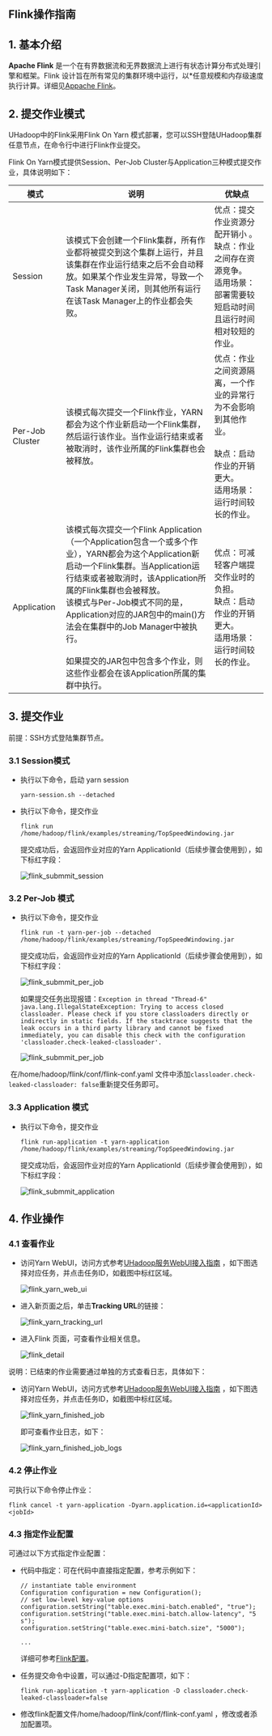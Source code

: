 ## Flink操作指南

## 1. 基本介绍

**Apache Flink** 是一个在有界数据流和无界数据流上进行有状态计算分布式处理引擎和框架。Flink 设计旨在所有常见的集群环境中运行，以*任意规模和内存级速度执行计算。详细见[Appache Flink](https://flink.apache.org/zh/)。

## 2. 提交作业模式

UHadoop中的Flink采用Flink On Yarn 模式部署，您可以SSH登陆UHadoop集群任意节点，在命令行中进行Flink作业提交。

Flink On Yarn模式提供Session、Per-Job Cluster与Application三种模式提交作业，具体说明如下：

| 模式            | 说明                                                         | 优缺点                                                       |
| --------------- | ------------------------------------------------------------ | ------------------------------------------------------------ |
| Session         | 该模式下会创建一个Flink集群，所有作业都将被提交到这个集群上运行，并且该集群在作业运行结束之后不会自动释放。如果某个作业发生异常，导致一个Task Manager关闭，则其他所有运行在该Task Manager上的作业都会失败。 | 优点：提交作业资源分配开销小 。<br/>缺点：作业之间存在资源竞争。<br/>适用场景：部署需要较短启动时间且运行时间相对较短的作业。 |
| Per-Job Cluster | 该模式每次提交一个Flink作业，YARN都会为这个作业新启动一个Flink集群，然后运行该作业。当作业运行结束或者被取消时，该作业所属的Flink集群也会被释放。 | 优点：作业之间资源隔离，一个作业的异常行为不会影响到其他作业。<br/><br/>缺点：启动作业的开销更大。<br/>适用场景：运行时间较长的作业。 |
| Application     | 该模式每次提交一个Flink Application（一个Application包含一个或多个作业），YARN都会为这个Application新启动一个Flink集群。当Application运行结束或者被取消时，该Application所属的Flink集群也会被释放。<br/>该模式与Per-Job模式不同的是，Application对应的JAR包中的main()方法会在集群中的Job Manager中被执行。<br/><br/>如果提交的JAR包中包含多个作业，则这些作业都会在该Application所属的集群中执行。 | 优点：可减轻客户端提交作业时的负担。<br/>缺点：启动作业的开销更大。<br/>适用场景：运行时间较长的作业。 |

## 3. 提交作业

前提：SSH方式登陆集群节点。

### 3.1 Session模式

* 执行以下命令，启动 yarn session

  ```
  yarn-session.sh --detached
  ```

* 执行以下命令，提交作业

  ```
  flink run /home/hadoop/flink/examples/streaming/TopSpeedWindowing.jar
  ```

  提交成功后，会返回作业对应的Yarn ApplicationId（后续步骤会使用到），如下标红字段：

  ![flink_submmit_session](../images/flink_submmit_session.png)

### 3.2 Per-Job 模式

* 执行以下命令，提交作业

  ```
  flink run -t yarn-per-job --detached /home/hadoop/flink/examples/streaming/TopSpeedWindowing.jar
  ```

  提交成功后，会返回作业对应的Yarn ApplicationId（后续步骤会使用到），如下标红字段：

  ![flink_submmit_per_job](../images/flink_submmit_per_job.png)

  如果提交任务出现报错：`Exception in thread "Thread-6" java.lang.IllegalStateException: Trying to access closed classloader. Please check if you store classloaders directly or indirectly in static fields. If the stacktrace suggests that the leak occurs in a third party library and cannot be fixed immediately, you can disable this check with the configuration 'classloader.check-leaked-classloader'.`

  ![flink_submmit_per_job](../images/flink_submmit_per_job_error.png)

​       在/home/hadoop/flink/conf/flink-conf.yaml 文件中添加`classloader.check-leaked-classloader: false`重新提交任务即可。

### 3.3 Application 模式

* 执行以下命令，提交作业

  ```
  flink run-application -t yarn-application /home/hadoop/flink/examples/streaming/TopSpeedWindowing.jar
  ```

  提交成功后，会返回作业对应的Yarn ApplicationId（后续步骤会使用到），如下标红字段：

  ![flink_submmit_application](../images/flink_submmit_application.png)

## 4. 作业操作

### 4.1 查看作业

* 访问Yarn WebUI，访问方式参考[UHadoop服务WebUI接入指南](/uhadoop/developer/webui) ，如下图选择对应任务，并点击任务ID，如截图中标红区域。

  ![flink_yarn_web_ui](../images/flink_yarn_web_ui.png)

* 进入新页面之后，单击**Tracking URL**的链接：

   ![flink_yarn_tracking_url](../images/flink_yarn_tracking_url.png)

* 进入Flink 页面，可查看作业相关信息。

  ![flink_detail](../images/flink_detail.png)

说明：已结束的作业需要通过单独的方式查看日志，具体如下：

* 访问Yarn WebUI，访问方式参考[UHadoop服务WebUI接入指南](/uhadoop/developer/webui) ，如下图选择对应任务，并点击任务ID，如截图中标红区域。

  ![flink_yarn_finished_job](../images/flink_yarn_finished_job.png)
  
  即可查看作业日志，如下：
  
  ![flink_yarn_finished_job_logs](../images/flink_yarn_finished_job_logs.png)

### 4.2 停止作业

可执行以下命令停止作业：

```
flink cancel -t yarn-application -Dyarn.application.id=<applicationId> <jobId>
```

### 4.3 指定作业配置

可通过以下方式指定作业配置：

* 代码中指定：可在代码中直接指定配置，参考示例如下：

  ```
  // instantiate table environment
  Configuration configuration = new Configuration();
  // set low-level key-value options
  configuration.setString("table.exec.mini-batch.enabled", "true");
  configuration.setString("table.exec.mini-batch.allow-latency", "5 s");
  configuration.setString("table.exec.mini-batch.size", "5000");
  
  ...
  ```

  详细可参考[Flink配置](https://nightlies.apache.org/flink/flink-docs-release-1.15/docs/dev/table/config/)。

* 任务提交命令中设置，可以通过-D指定配置项，如下：

  ```
  flink run-application -t yarn-application -D classloader.check-leaked-classloader=false
  ```

* 修改flink配置文件/home/hadoop/flink/conf/flink-conf.yaml ，修改或者添加配置项。